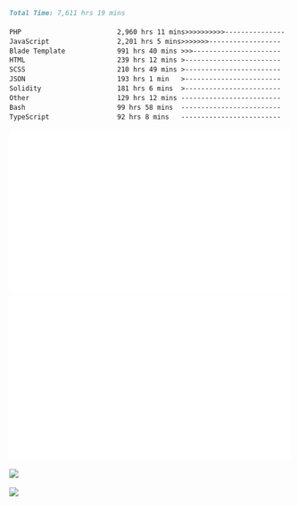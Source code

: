 <!--START_SECTION:waka-->

```markdown
Total Time: 7,611 hrs 19 mins

PHP                        2,960 hrs 11 mins>>>>>>>>>>---------------   38.24 %
JavaScript                 2,201 hrs 5 mins>>>>>>>------------------   28.44 %
Blade Template             991 hrs 40 mins >>>----------------------   12.81 %
HTML                       239 hrs 12 mins >------------------------   03.09 %
SCSS                       210 hrs 49 mins >------------------------   02.72 %
JSON                       193 hrs 1 min   >------------------------   02.49 %
Solidity                   181 hrs 6 mins  >------------------------   02.34 %
Other                      129 hrs 12 mins -------------------------   01.67 %
Bash                       99 hrs 58 mins  -------------------------   01.29 %
TypeScript                 92 hrs 8 mins   -------------------------   01.19 %
```

<!--END_SECTION:waka-->

![](https://raw.githubusercontent.com/DrMaxis/github-stats-transparent/output/generated/overview.svg)
![](https://raw.githubusercontent.com/DrMaxis/github-stats-transparent/output/generated/languages.svg)

![](https://git-readme-stats-drmaxis-projects.vercel.app/api?username=drmaxis&show_icons=true&theme=outrun&count_private=true&show=reviews,discussions_started,discussions_answered,prs_merged,prs_merged_percentage&custom_title=2024%20Github%20Rank)
 
<a href="https://count.getloli.com/"><img src="https://count.getloli.com/get/@:maxis-the-alchemist?theme=rule34"></a>
<!-- https://count.getloli.com/get/@alchemist?theme=rule34 -->
<br>
